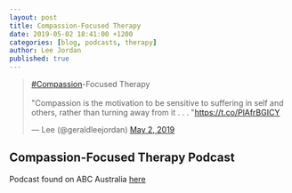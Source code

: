 ```yaml
---
layout: post
title: Compassion-Focused Therapy
date: 2019-05-02 18:41:00 +1200
categories: [blog, podcasts, therapy]
author: Lee Jordan
published: true
---
```


<blockquote class="twitter-tweet" data-width="100%"><p lang="en" dir="ltr"><a href="https://twitter.com/hashtag/Compassion?src=hash&amp;ref_src=twsrc%5Etfw">#Compassion</a>-Focused Therapy<br><br>&quot;Compassion is the motivation to be sensitive to suffering in self and others, rather than turning away from it . . . &quot;<a href="https://t.co/PlAfrBGICY">https://t.co/PlAfrBGICY</a></p>&mdash; Lee (@geraldleejordan) <a href="https://twitter.com/geraldleejordan/status/1123839992659312641?ref_src=twsrc%5Etfw">May 2, 2019</a></blockquote> <script async src="https://platform.twitter.com/widgets.js" charset="utf-8"></script> 

<h2>Compassion-Focused Therapy Podcast</h2>

Podcast found on ABC Australia <a href="https://www.abc.net.au/radionational/programs/allinthemind/compassion-focussed-therapy/10897714" title="Instructional Design: Models of ID" target="_blank" rel="nofollow">here</a>
